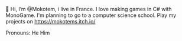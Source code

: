 👋 Hi, I’m @Mokotem, i live in France.
I love making games in C# with MonoGame.
I'm planning to go to a computer science school.
Play my projects on https://mokotems.itch.io/

Pronouns: He Him
